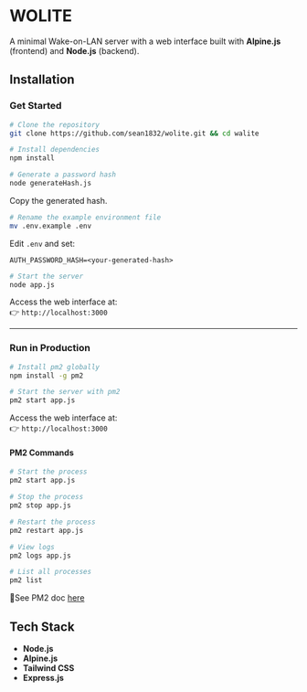 # WOLITE

A minimal Wake-on-LAN server with a web interface built with **Alpine.js** (frontend) and **Node.js** (backend).

## Installation

### Get Started

```sh
# Clone the repository
git clone https://github.com/sean1832/wolite.git && cd walite

# Install dependencies
npm install

# Generate a password hash
node generateHash.js
```

Copy the generated hash.

```sh
# Rename the example environment file
mv .env.example .env
```

Edit `.env` and set:

```env
AUTH_PASSWORD_HASH=<your-generated-hash>
```

```sh
# Start the server
node app.js
```

Access the web interface at:  
👉 `http://localhost:3000`

---

### Run in Production

```sh
# Install pm2 globally
npm install -g pm2

# Start the server with pm2
pm2 start app.js
```

Access the web interface at:  
👉 `http://localhost:3000`

#### PM2 Commands

```sh
# Start the process
pm2 start app.js

# Stop the process
pm2 stop app.js

# Restart the process
pm2 restart app.js

# View logs
pm2 logs app.js

# List all processes
pm2 list
```

📄See PM2 doc [here](https://pm2.keymetrics.io/docs/usage/process-management/)

## Tech Stack

- **Node.js**
- **Alpine.js**
- **Tailwind CSS**
- **Express.js**
